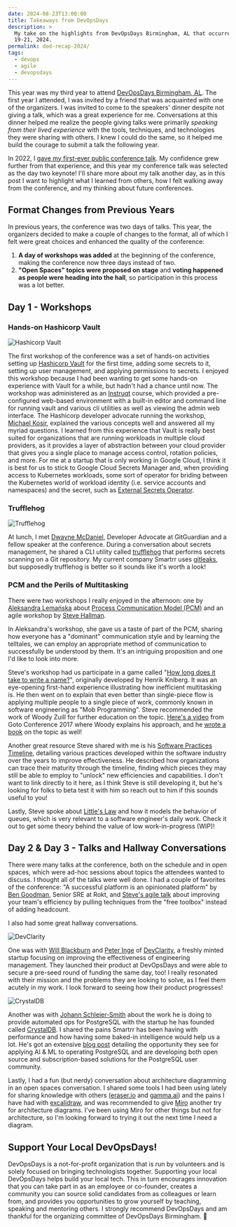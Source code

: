 ```yaml
---
date: 2024-08-23T13:00:00
title: Takeaways from DevOpsDays
description: >
  My take on the highlights from DevOpsDays Birmingham, AL that occurred August
  19-21, 2024.
permalink: dod-recap-2024/
tags:
  - devops
  - agile
  - devopsdays
---
```


This year was my third year to attend [DevOpsDays Birmingham, AL][dod]. The
first year I attended, I was invited by a friend that was acquainted with one of
the organizers. I was invited to come to the speakers' dinner despite not giving
a talk, which was a great experience for me. Conversations at this dinner helped
me realize the people giving talks were primarily _speaking from their lived
experience_ with the tools, techniques, and technologies they were sharing with
others. I knew I could do the same, so it helped me build the courage to submit
a talk the following year.

[dod]: https://devopsdays.org/events/2024-birmingham-al/welcome/

In 2022, I [gave my first-ever public conference talk](/platform/). My
confidence grew further from that experience, and this year my conference talk
was selected as the day two keynote! I'll share more about my talk another day,
as in this post I want to highlight what I learned from others, how I felt
walking away from the conference, and my thinking about future conferences.

## Format Changes from Previous Years

In previous years, the conference was two days of talks. This year, the
organizers decided to make a couple of changes to the format, all of which I
felt were great choices and enhanced the quality of the conference:

1. **A day of workshops was added** at the beginning of the conference, making
   the conference now three days instead of two.
2. **"Open Spaces" topics were proposed on stage** and **voting happened as
   people were heading into the hall**, so participation in this process was a
   lot better.

## Day 1 - Workshops

### Hands-on Hashicorp Vault

<img src="/images/dod-recap-2024/vault.png" alt="Hashicorp Vault" class="float-right ml-4 mb-4 w-1/4">

The first workshop of the conference was a set of hands-on activities setting up
[Hashicorp Vault](https://www.vaultproject.io/) for the first time, adding some
secrets to it, setting up user management, and applying permissions to secrets.
I enjoyed this workshop because I had been wanting to get some hands-on
experience with Vault for a while, but hadn't had a chance until now. The
workshop was administered as an [Instruqt](https://instruqt.com/) course, which
provided a pre-configured web-based environment with a built-in editor and
command line for running vault and various cli utilities as well as viewing the
admin web interface. The Hashicorp developer advocate running the workshop,
[Michael Kosir](https://www.linkedin.com/in/michael-kosir/), explained the
various concepts well and answered all my myriad questions. I learned from this
experience that Vault is really best suited for organizations that are running
workloads in multiple cloud providers, as it provides a layer of abstraction
between your cloud provider that gives you a single place to manage access
control, rotation policies, and more. For me at a startup that is only working
in Google Cloud, I think it is best for us to stick to Google Cloud Secrets
Manager and, when providing access to Kubernetes workloads, some sort of
operator for briding between the Kubernetes world of workload identity (i.e.
service accounts and namespaces) and the secret, such as
[External Secrets Operator](https://external-secrets.io/latest/).

### Trufflehog

<img src="/images/dod-recap-2024/trufflehog.png" alt="Trufflehog" class="float-right ml-4 mb-4 w-1/4">

At lunch, I met [Dwayne McDaniel](https://www.linkedin.com/in/dwaynemcdaniel/),
Developer Advocate at GitGuardian and a fellow speaker at the conference. During
a conversation about secrets management, he shared a CLI utility called
[trufflehog](https://github.com/trufflesecurity/trufflehog) that performs
secrets scanning on a Git repository. My current company Smartrr uses
[gitleaks](https://github.com/gitleaks/gitleaks), but supposedly trufflehog is
better so it sounds like it's worth a look!

### PCM and the Perils of Multitasking

There were two workshops I really enjoyed in the afternoon: one by
[Aleksandra Lemańska](https://www.linkedin.com/in/aleksandralemanska/) about
[Process Communication Model (PCM)](https://processcommunicationmodel.com/) and
an agile workshop by [Steve Hallman](https://www.linkedin.com/in/stevehallman/).

In Aleksandra's workshop, she gave us a taste of part of the PCM, sharing how
everyone has a "dominant" communication style and by learning the telltales, we
can employ an appropriate method of communication to successfully be understood
by them. It's an intriguing proposition and one I'd like to look into more.

Steve's workshop had us participate in a game called "[How long does it take to
write a name?][game]", originally developed by Henrik Kniberg. It was an
eye-opening first-hand experience illustrating how inefficient multitasking is.
He then went on to explain that even better than single-piece flow is applying
multiple people to a single piece of work, commonly known in software
engineering as "Mob Programming". Steve recommended the work of Woody Zuill for
further education on the topic.
[Here's a video](https://www.youtube.com/watch?v=SHOVVnRB4h0) from Goto
Conference 2017 where Woody explains his approach, and he [wrote a
book][software teaming] on the topic as well!

[game]: https://www.crisp.se/gratis-material-och-guider/multitasking-name-game
[software teaming]:
  https://www.amazon.com/Software-Teaming-Programming-Whole-Team-Approach/dp/B0BTBVPD9J/ref=tmm_hrd_swatch_0?_encoding=UTF8&qid=&sr=

Another great resource Steve shared with me is his [Software Practices
Timeline][practices timeline], detailing various practices developed within the
software industry over the years to improve effectiveness. He described how
organizations can trace their maturity through the timeline, finding which
pieces they may still be able to employ to "unlock" new efficiencies and
capabilities. I don't want to link directly to it here, as I think Steve is
still developing it, but he's looking for folks to beta test it with him so
reach out to him if this sounds useful to you!

Lastly, Steve spoke about [Little's Law][law] and how it models the behavior of
queues, which is very relevant to a software engineer's daily work. Check it out
to get some theory behind the value of low work-in-progress (WIP)!

[law]: https://www.scrum.org/resources/littles-law-professional-scrum-kanban
[practices timeline]:
  https://www.linkedin.com/posts/stevehallman_devopsdays-activity-7232442238067245056-Lzh0

## Day 2 & Day 3 - Talks and Hallway Conversations

There were many talks at the conference, both on the schedule and in open
spaces, which were ad-hoc sessions about topics the attendees wanted to discuss.
I thought all of the talks were well done. I had a couple of favorites of the
conference: "A successful platform is an opinionated platform" by
[Ben Goodman](https://www.linkedin.com/in/ben-g-382141212/), Senior SRE at Rokt,
and [Steve's agile talk][steve agile talk] about improving your team's
efficiency by pulling techniques from the "free toolbox" instead of adding
headcount.

[steve agile talk]:
  https://www.linkedin.com/posts/stevehallman_devopsdays-activity-7232025050890014720-Q-l4

I also had some great hallway conversations.

<img src="/images/dod-recap-2024/devclarity.png" alt="DevClarity" class="float-left mr-4 mb-2 w-1/4">

One was with [Will Blackburn](https://www.linkedin.com/in/willhblackburn/) and
[Peter Inge](https://www.linkedin.com/in/peter-inge-cfa-9001ab77/) of
[DevClarity](https://devclarity.ai/), a freshly minted startup focusing on
improving the effectiveness of engineering management. They launched their
product at DevOpsDays and were able to secure a pre-seed round of funding the
same day, too! I really resonated with their mission and the problems they are
looking to solve, as I feel them acutely in my work. I look forward to seeing
how their product progresses!

<img src="/images/dod-recap-2024/crystaldb.png" alt="CrystalDB" class="float-right ml-4 mb-2 w-1/4">

Another was with [Johann Schleier-Smith](https://www.linkedin.com/in/jssmith/)
about the work he is doing to provide automated ops for PostgreSQL with the
startup he has founded called [CrystalDB](https://www.crystaldb.cloud/). I
shared the pains Smartrr has been having with performance and how having some
baked-in intelligence would help us a lot. He's got an extensive [blog
post][crystaldb blog post] detailing the opportunity they see for applying AI &
ML to operating PostgreSQL and are developing both open source and
subscription-based solutions for the PostgreSQL user community.

[crystaldb blog post]:
  https://www.crystaldb.cloud/blog/post/keeping-postgresql-in-the-lead-with-ai-for-systems

Lastly, I had a fun (but nerdy) conversation about architecture diagramming in
an open spaces conversation. I shared some tools I had been using lately for
sharing knowledge with others ([eraser.io](https://eraser.io/) and
[gamma.ai](https://gamma.app/)) and the pains I have had with
[excalidraw](https://excalidraw.com/), and was recommended to give
[Miro](https://miro.com/) another try for architecture diagrams. I've been using
Miro for other things but not for architecture, so I'm looking forward to trying
it out the next time I need a diagram.

## Support Your Local DevOpsDays!

DevOpsDays is a not-for-profit organization that is run by volunteers and is
solely focused on bringing technologists together. Supporting your local
DevOpsDays helps build your local tech. This in turn encourages innovation that
you can take part in as an employee or co-founder, creates a community you can
source solid candidates from as colleagues or learn from, and provides you
opportunities to grow yourself by teaching, speaking and mentoring others. I
strongly recommend DevOpsDays and am thankful for the organizing committee of
DevOpsDays Birmingham. 👏
